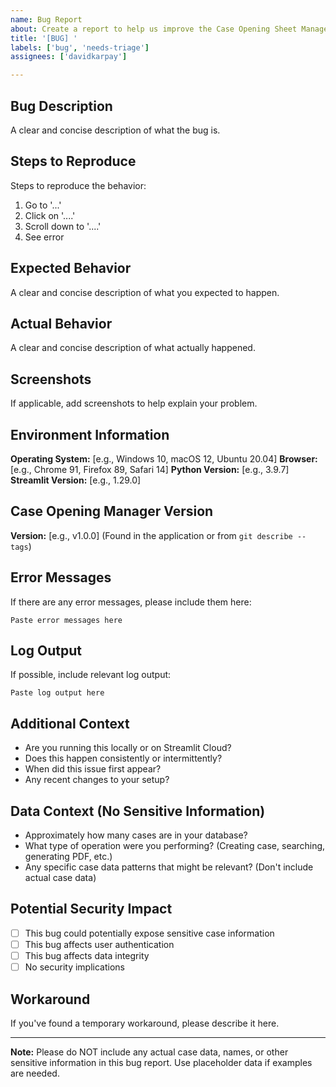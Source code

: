 ```yaml
---
name: Bug Report
about: Create a report to help us improve the Case Opening Sheet Manager
title: '[BUG] '
labels: ['bug', 'needs-triage']
assignees: ['davidkarpay']

---
```


## Bug Description
A clear and concise description of what the bug is.

## Steps to Reproduce
Steps to reproduce the behavior:
1. Go to '...'
2. Click on '....'
3. Scroll down to '....'
4. See error

## Expected Behavior
A clear and concise description of what you expected to happen.

## Actual Behavior
A clear and concise description of what actually happened.

## Screenshots
If applicable, add screenshots to help explain your problem.

## Environment Information
**Operating System:** [e.g., Windows 10, macOS 12, Ubuntu 20.04]
**Browser:** [e.g., Chrome 91, Firefox 89, Safari 14]
**Python Version:** [e.g., 3.9.7]
**Streamlit Version:** [e.g., 1.29.0]

## Case Opening Manager Version
**Version:** [e.g., v1.0.0] (Found in the application or from `git describe --tags`)

## Error Messages
If there are any error messages, please include them here:
```
Paste error messages here
```

## Log Output
If possible, include relevant log output:
```
Paste log output here
```

## Additional Context
- Are you running this locally or on Streamlit Cloud?
- Does this happen consistently or intermittently?
- When did this issue first appear?
- Any recent changes to your setup?

## Data Context (No Sensitive Information)
- Approximately how many cases are in your database?
- What type of operation were you performing? (Creating case, searching, generating PDF, etc.)
- Any specific case data patterns that might be relevant? (Don't include actual case data)

## Potential Security Impact
- [ ] This bug could potentially expose sensitive case information
- [ ] This bug affects user authentication
- [ ] This bug affects data integrity
- [ ] No security implications

## Workaround
If you've found a temporary workaround, please describe it here.

---

**Note:** Please do NOT include any actual case data, names, or other sensitive information in this bug report. Use placeholder data if examples are needed.